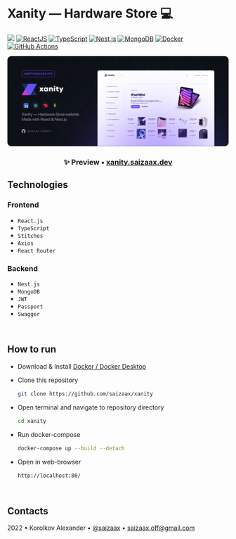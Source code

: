 # Xanity — Hardware Store 💻

[![](https://img.shields.io/website?down_message=offline&label=xanity.saizaax.dev&up_message=online&url=http%3A%2F%2Fxanity.saizaax.dev%2F)](http://xanity.saizaax.dev/)
[![ReactJS](https://img.shields.io/badge/React.js-282C34?logo=react&logoColor=white)](https://reactjs.org/)
[![TypeScript](https://img.shields.io/badge/TypeScript-3178C6?logo=typescript&logoColor=white)](https://www.typescriptlang.org/)
[![Nest.js](https://img.shields.io/badge/Nest.js-E0234E?logo=nestjs&logoColor=white)](https://nestjs.com/)
[![MongoDB](https://img.shields.io/badge/MongoDB-47A248.svg?logo=mongodb&logoColor=white)](https://www.mongodb.com/)
[![Docker](https://img.shields.io/badge/Docker-%230db7ed.svg?logo=docker&logoColor=white)](https://www.docker.com/)
[![GitHub Actions](https://img.shields.io/badge/GitHub%20Actions-2088FF?logo=githubactions&logoColor=white)](https://github.com/features/actions)

![](preview.png)

<h3 align="center">
✨ Preview • <a href="https://xanity.saizaax.dev/">xanity.saizaax.dev</a>
</h3>

## Technologies

### Frontend
- `React.js`
- `TypeScript`
- `Stitches`
- `Axios`
- `React Router`

### Backend
- `Nest.js`
- `MongoDB`
- `JWT`
- `Passport`
- `Swagger`

<br>

## How to run

* Download & Install [Docker / Docker Desktop](https://www.docker.com/products/docker-desktop)

* Clone this repository
    ```bash
    git clone https://github.com/saizaax/xanity
    ```

* Open terminal and navigate to repository directory
    ```bash
    cd xanity
    ```

* Run docker-compose 
    ```bash
    docker-compose up --build --detach
    ```

* Open in web-browser
    ```bash
    http://localhost:80/
    ```

<br>

## Contacts

2022 • Korolkov Alexander • [@saizaax](https://t.me/saizaax) • [saizaax.off@gmail.com](mailto:saizaax.off@gmail.com)